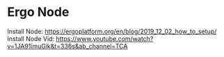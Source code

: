 # Ergo Node

Install Node: https://ergoplatform.org/en/blog/2019_12_02_how_to_setup/
Install Node Vid: https://www.youtube.com/watch?v=1JA91imuGik&t=336s&ab_channel=TCA